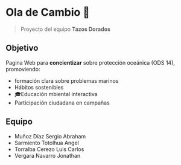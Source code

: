 # Ola de Cambio 🌊  

> Proyecto del equipo **Tazos Dorados**  

## Objetivo  
Pagina Web para **concientizar** sobre protección oceánica (ODS 14), promoviendo:  
- formación clara sobre problemas marinos  
- Hábitos sostenibles  
- 🎓Educación mbiental interactiva  
-  Participación ciudadana en campañas  

## Equipo  
- Muñoz Díaz Sergio Abraham  
- Sarmiento Totolhua Angel  
- Torralba Cerezo Luis Carlos  
- Vergara Navarro Jonathan  
